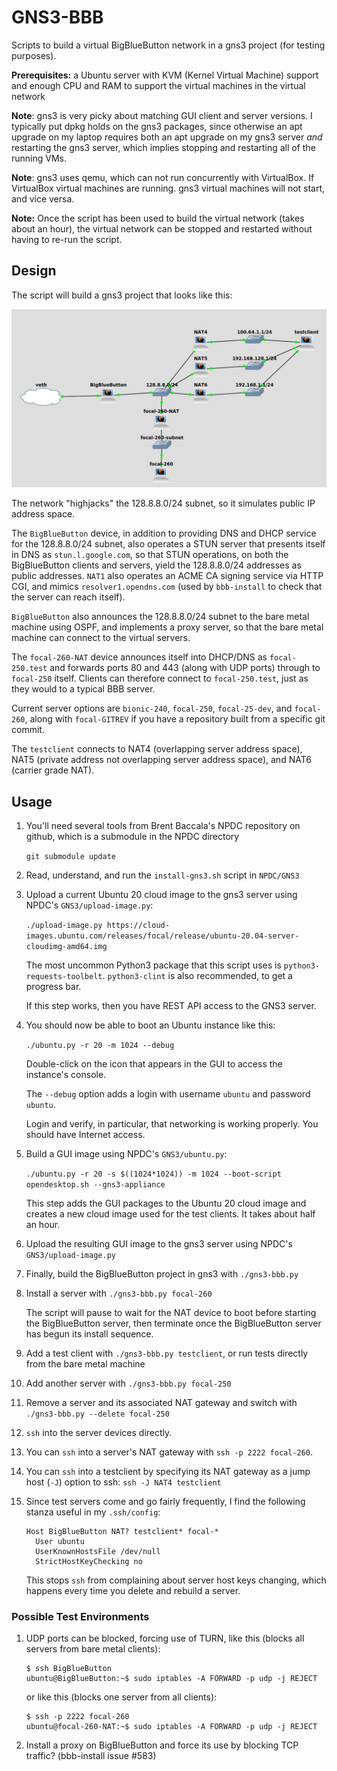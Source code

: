
# GNS3-BBB

Scripts to build a virtual BigBlueButton network in a gns3 project (for testing purposes).

**Prerequisites:** a Ubuntu server with KVM (Kernel Virtual Machine) support and enough CPU and RAM to support the virtual machines in the virtual network

**Note**: gns3 is very picky about matching GUI client and server versions.  I typically put dpkg holds on the gns3 packages, since otherwise an apt upgrade on my laptop requires both an apt upgrade on my gns3 server *and* restarting the gns3 server, which implies stopping and restarting all of the running VMs.

**Note**: gns3 uses qemu, which	can not	run concurrently with VirtualBox.  If VirtualBox virtual machines are running. gns3 virtual machines will not start, and vice versa.

**Note:** Once the script has been used to build the virtual network (takes about an hour), the virtual network can be stopped and restarted without having to re-run the script.

## Design

The script will build a gns3 project that looks like this:

![network diagram](README.png)

The network "highjacks" the 128.8.8.0/24 subnet, so it simulates public IP address space.

The `BigBlueButton` device, in addition to providing DNS and DHCP service for the 128.8.8.0/24 subnet, also operates a STUN server that presents itself in DNS as `stun.l.google.com`, so that STUN operations, on both the BigBlueButton clients and servers, yield the 128.8.8.0/24 addresses as public addresses.  `NAT1` also operates an ACME CA signing service via HTTP CGI, and mimics `resolver1.opendns.com` (used by `bbb-install` to check that the server can reach itself).

`BigBlueButton` also announces the 128.8.8.0/24 subnet to the bare metal machine using OSPF, and implements a proxy server, so that the bare metal machine can connect to the virtual servers.

The `focal-260-NAT` device announces itself into DHCP/DNS as `focal-250.test` and forwards ports 80 and 443 (along with UDP ports) through to `focal-250` itself.  Clients can therefore connect to `focal-250.test`, just as they would to a typical BBB server.

Current server options are `bionic-240`, `focal-250`, `focal-25-dev`, and `focal-260`, along with `focal-GITREV` if you have a repository built from a specific git commit.

The `testclient` connects to NAT4 (overlapping server address space), NAT5 (private address not overlapping server address space), and NAT6 (carrier grade NAT).

## Usage

1. You'll need several tools from Brent Baccala's NPDC repository on github, which is a submodule in the NPDC directory

   `git submodule update`

1. Read, understand, and run the `install-gns3.sh` script in `NPDC/GNS3`

1. Upload a current Ubuntu 20 cloud image to the gns3 server using NPDC's `GNS3/upload-image.py`:

   `./upload-image.py https://cloud-images.ubuntu.com/releases/focal/release/ubuntu-20.04-server-cloudimg-amd64.img`

   The most uncommon Python3 package that this script uses is `python3-requests-toolbelt`.  `python3-clint` is also recommended, to get a progress bar.

   If this step works, then you have REST API access to the GNS3 server.

1. You should now be able to boot an Ubuntu instance like this:

   `./ubuntu.py -r 20 -m 1024 --debug`

   Double-click on the icon that appears in the GUI to access the instance's console.

   The `--debug` option adds a login with username `ubuntu` and password `ubuntu`.

   Login and verify, in particular, that networking is working properly.  You should have Internet access.

1. Build a GUI image using NPDC's `GNS3/ubuntu.py`:

   `./ubuntu.py -r 20 -s $((1024*1024)) -m 1024 --boot-script opendesktop.sh --gns3-appliance`

   This step adds the GUI packages to the Ubuntu 20 cloud image and creates a new cloud image used for the test clients. It takes about half an hour.

1. Upload the resulting GUI image to the gns3 server using NPDC's `GNS3/upload-image.py`

1. Finally, build the BigBlueButton project in gns3 with `./gns3-bbb.py`

1. Install a server with `./gns3-bbb.py focal-260`

   The script will pause to wait for the NAT device to boot before starting the BigBlueButton server, then terminate once the BigBlueButton server has begun its install sequence.

1. Add a test client with `./gns3-bbb.py testclient`, or run tests directly from the bare metal machine
1. Add another server with `./gns3-bbb.py focal-250`
1. Remove a server and its associated NAT gateway and switch with `./gns3-bbb.py --delete focal-250`

1. `ssh` into the server devices directly.

1. You can `ssh` into a server's NAT gateway with `ssh -p 2222 focal-260`.

1. You can `ssh` into a testclient by specifying its NAT gateway as a jump host (`-J`) option to ssh: `ssh -J NAT4 testclient`

1. Since test servers come and go fairly frequently, I find the following stanza useful in my `.ssh/config`:

   ```
   Host BigBlueButton NAT? testclient* focal-*
     User ubuntu
     UserKnownHostsFile /dev/null
     StrictHostKeyChecking no
   ```

   This stops `ssh` from complaining about server host keys changing, which happens every time you delete and rebuild a server.

### Possible Test Environments

1. UDP ports can be blocked, forcing use of TURN, like this (blocks all servers from bare metal clients):

   ```
   $ ssh BigBlueButton
   ubuntu@BigBlueButton:~$ sudo iptables -A FORWARD -p udp -j REJECT
   ```

   or like this (blocks one server from all clients):

   ```
   $ ssh -p 2222 focal-260
   ubuntu@focal-260-NAT:~$ sudo iptables -A FORWARD -p udp -j REJECT
   ```

2. Install a proxy on BigBlueButton and force its use by blocking TCP traffic?  (bbb-install issue #583)
